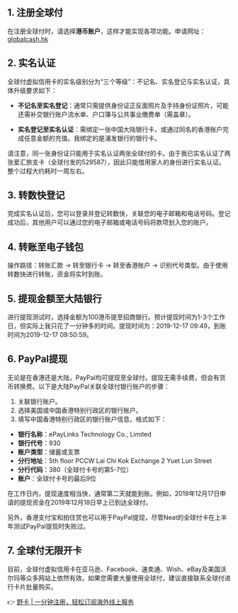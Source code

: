 ## 1. 注册全球付

在注册全球付时，请选择**港币账户**，这样才能实现各项功能。申请网址：[globalcash.hk](https://bit.ly/bewildcard)

## 2. 实名认证

全球付虚拟信用卡的实名级别分为“三个等级”：不记名、实名登记与实名认证，具体升级要求如下：

- **不记名至实名登记**：通常只需提供身份证正反面照片及手持身份证照片，可能还需补交银行账户流水单、户口簿与公共事业缴费单（需盖章）。
  
- **实名登记至实名认证**：需绑定一张中国大陆银行卡，或通过同名的香港账户完成任意金额的充值。我绑定的是浦发银行的银行卡。

请注意，同一张身份证只能用于实名认证两张全球付的卡。由于我已实名认证了两张爱汇旅支卡（全球付发的529587），因此只能借用家人的身份进行实名认证。整个过程大约耗时一周左右。

## 3. 转数快登记

完成实名认证后，您可以登录并登记转数快，关联您的电子邮箱和电话号码。登记成功后，其他用户可以通过您的电子邮箱或电话号码将款项划入您的账户。

## 4. 转账至电子钱包

操作路径：转账汇款 → 转至银行卡 → 转至香港账户 → 识别代号类型。由于使用转数快进行转账，资金将实时到账。

## 5. 提现金额至大陆银行

进行提现测试时，选择金额为100港币提至招商银行。预计提现时间为1-3个工作日，但实际上我只花了一分钟多的时间。提现时间为：2019-12-17 09:49，到账时间为2019-12-17 09:50:59。

## 6. PayPal提现

无论是在香港还是大陆，PayPal均可提现至全球付。提现无需手续费，但会有货币转换费。以下是大陆PayPal关联全球付银行账户的步骤：

1. 关联银行账户。
2. 选择美国或中国香港特别行政区的银行账户。
3. 填写中国香港特别行政区的银行账户信息，格式如下：

- **银行名称**：ePayLinks Technology Co., Limited
- **银行代号**：930
- **账户类型**：储蓄或支票
- **分行地址**：5th floor PCCW Lai Chi Kok Exchange 2 Yuet Lun Street
- **分行代码**：380（全球付卡号的第5-7位）
- **账户**：全球付卡号的最后9位

在工作日内，提现速度相当快，通常第二天就能到账。例如，2019年12月17日申请的提现资金在2019年12月18日早上已到达全球付。

另外，香港支付宝和拍住赏也可以用于PayPal提现，尽管Neat的全球付卡在上半年测试PayPal提现时失败过。

## 7. 全球付无限开卡

目前，全球付虚拟信用卡在亚马逊、Facebook、速卖通、Wish、eBay及美国沃尔玛等众多网站上依然有效。如果您需要大量使用全球付，建议直接联系全球付进行卡片批量购买。

👉 [野卡 | 一分钟注册，轻松订阅海外线上服务](https://bit.ly/bewildcard)